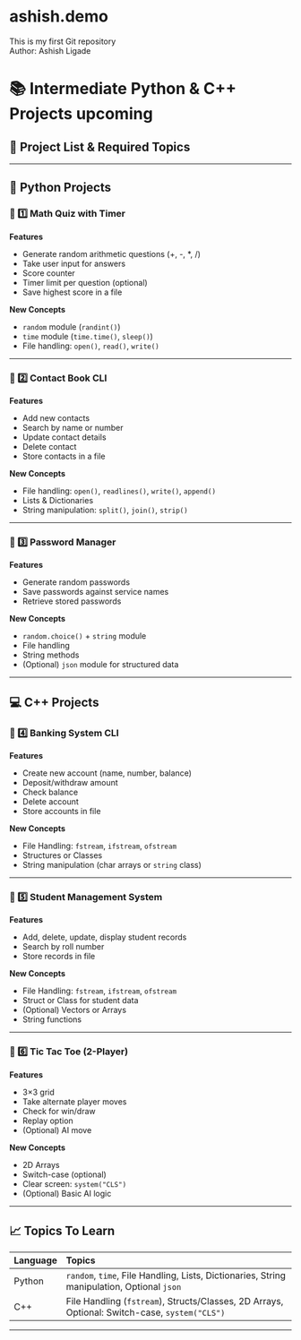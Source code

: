 # ashish.demo
This is my first Git repository
<br>
Author: Ashish Ligade

# 📚 Intermediate Python & C++ Projects upcoming

## 🚀 Project List & Required Topics

---

## 🐍 Python Projects

### 📌 1️⃣ Math Quiz with Timer
**Features**
- Generate random arithmetic questions (+, -, *, /)
- Take user input for answers
- Score counter
- Timer limit per question (optional)
- Save highest score in a file

**New Concepts**
- `random` module (`randint()`)
- `time` module (`time.time()`, `sleep()`)
- File handling: `open()`, `read()`, `write()`

---

### 📌 2️⃣ Contact Book CLI
**Features**
- Add new contacts
- Search by name or number
- Update contact details
- Delete contact
- Store contacts in a file

**New Concepts**
- File handling: `open()`, `readlines()`, `write()`, `append()`
- Lists & Dictionaries
- String manipulation: `split()`, `join()`, `strip()`

---

### 📌 3️⃣ Password Manager
**Features**
- Generate random passwords
- Save passwords against service names
- Retrieve stored passwords

**New Concepts**
- `random.choice()` + `string` module
- File handling
- String methods
- (Optional) `json` module for structured data

---

## 💻 C++ Projects

### 📌 4️⃣ Banking System CLI
**Features**
- Create new account (name, number, balance)
- Deposit/withdraw amount
- Check balance
- Delete account
- Store accounts in file

**New Concepts**
- File Handling: `fstream`, `ifstream`, `ofstream`
- Structures or Classes
- String manipulation (char arrays or `string` class)

---

### 📌 5️⃣ Student Management System
**Features**
- Add, delete, update, display student records
- Search by roll number
- Store records in file

**New Concepts**
- File Handling: `fstream`, `ifstream`, `ofstream`
- Struct or Class for student data
- (Optional) Vectors or Arrays
- String functions

---

### 📌 6️⃣ Tic Tac Toe (2-Player)
**Features**
- 3×3 grid
- Take alternate player moves
- Check for win/draw
- Replay option
- (Optional) AI move

**New Concepts**
- 2D Arrays
- Switch-case (optional)
- Clear screen: `system("CLS")`
- (Optional) Basic AI logic

---



## 📈 Topics To Learn

| Language | Topics |
|:------------|:-------------------|
| Python | `random`, `time`, File Handling, Lists, Dictionaries, String manipulation, Optional `json` |
| C++ | File Handling (`fstream`), Structs/Classes, 2D Arrays, Optional: Switch-case, `system("CLS")` |

---


